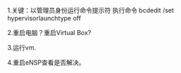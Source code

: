 1.关键：以管理员身份运行命令提示符 执行命令 bcdedit /set hypervisorlaunchtype off 

2.重启电脑？重启Virtual Box?

3.运行vm.

4.重启eNSP查看是否解决。